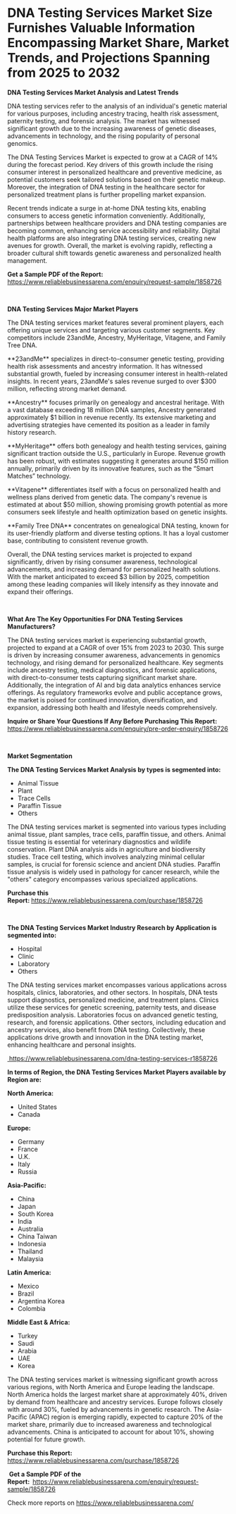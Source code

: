 <p><h1>DNA Testing Services Market Size Furnishes Valuable Information Encompassing Market Share, Market Trends, and Projections Spanning from 2025 to 2032</h1></p><p><strong>DNA Testing Services Market Analysis and Latest Trends</strong></p>
<p><p>DNA testing services refer to the analysis of an individual's genetic material for various purposes, including ancestry tracing, health risk assessment, paternity testing, and forensic analysis. The market has witnessed significant growth due to the increasing awareness of genetic diseases, advancements in technology, and the rising popularity of personal genomics.</p><p>The DNA Testing Services Market is expected to grow at a CAGR of 14% during the forecast period. Key drivers of this growth include the rising consumer interest in personalized healthcare and preventive medicine, as potential customers seek tailored solutions based on their genetic makeup. Moreover, the integration of DNA testing in the healthcare sector for personalized treatment plans is further propelling market expansion.</p><p>Recent trends indicate a surge in at-home DNA testing kits, enabling consumers to access genetic information conveniently. Additionally, partnerships between healthcare providers and DNA testing companies are becoming common, enhancing service accessibility and reliability. Digital health platforms are also integrating DNA testing services, creating new avenues for growth. Overall, the market is evolving rapidly, reflecting a broader cultural shift towards genetic awareness and personalized health management.</p></p>
<p><strong>Get a Sample PDF of the Report:&nbsp;</strong> <a href="https://www.reliablebusinessarena.com/enquiry/request-sample/1858726?utm_campaign=3222&utm_medium=2&utm_source=Github&utm_content=ia&utm_term=10032025&utm_id=dna-testing-services">https://www.reliablebusinessarena.com/enquiry/request-sample/1858726</a></p>
<p>&nbsp;</p>
<p><strong>DNA Testing Services Major Market Players</strong></p>
<p><p>The DNA testing services market features several prominent players, each offering unique services and targeting various customer segments. Key competitors include 23andMe, Ancestry, MyHeritage, Vitagene, and Family Tree DNA.</p><p>**23andMe** specializes in direct-to-consumer genetic testing, providing health risk assessments and ancestry information. It has witnessed substantial growth, fueled by increasing consumer interest in health-related insights. In recent years, 23andMe's sales revenue surged to over $300 million, reflecting strong market demand.</p><p>**Ancestry** focuses primarily on genealogy and ancestral heritage. With a vast database exceeding 18 million DNA samples, Ancestry generated approximately $1 billion in revenue recently. Its extensive marketing and advertising strategies have cemented its position as a leader in family history research.</p><p>**MyHeritage** offers both genealogy and health testing services, gaining significant traction outside the U.S., particularly in Europe. Revenue growth has been robust, with estimates suggesting it generates around $150 million annually, primarily driven by its innovative features, such as the “Smart Matches” technology.</p><p>**Vitagene** differentiates itself with a focus on personalized health and wellness plans derived from genetic data. The company's revenue is estimated at about $50 million, showing promising growth potential as more consumers seek lifestyle and health optimization based on genetic insights.</p><p>**Family Tree DNA** concentrates on genealogical DNA testing, known for its user-friendly platform and diverse testing options. It has a loyal customer base, contributing to consistent revenue growth.</p><p>Overall, the DNA testing services market is projected to expand significantly, driven by rising consumer awareness, technological advancements, and increasing demand for personalized health solutions. With the market anticipated to exceed $3 billion by 2025, competition among these leading companies will likely intensify as they innovate and expand their offerings.</p></p>
<p>&nbsp;</p>
<p><strong>What Are The Key Opportunities For DNA Testing Services Manufacturers?</strong></p>
<p><p>The DNA testing services market is experiencing substantial growth, projected to expand at a CAGR of over 15% from 2023 to 2030. This surge is driven by increasing consumer awareness, advancements in genomics technology, and rising demand for personalized healthcare. Key segments include ancestry testing, medical diagnostics, and forensic applications, with direct-to-consumer tests capturing significant market share. Additionally, the integration of AI and big data analytics enhances service offerings. As regulatory frameworks evolve and public acceptance grows, the market is poised for continued innovation, diversification, and expansion, addressing both health and lifestyle needs comprehensively.</p></p>
<p><strong>Inquire or Share Your Questions If Any Before Purchasing This Report:</strong> <a href="https://www.reliablebusinessarena.com/enquiry/pre-order-enquiry/1858726?utm_campaign=3222&utm_medium=2&utm_source=Github&utm_content=ia&utm_term=10032025&utm_id=dna-testing-services">https://www.reliablebusinessarena.com/enquiry/pre-order-enquiry/1858726</a></p>
<p>&nbsp;</p>
<p><strong>Market Segmentation</strong></p>
<p><strong>The DNA Testing Services Market Analysis by types is segmented into:</strong></p>
<p><ul><li>Animal Tissue</li><li>Plant</li><li>Trace Cells</li><li>Paraffin Tissue</li><li>Others</li></ul></p>
<p><p>The DNA testing services market is segmented into various types including animal tissue, plant samples, trace cells, paraffin tissue, and others. Animal tissue testing is essential for veterinary diagnostics and wildlife conservation. Plant DNA analysis aids in agriculture and biodiversity studies. Trace cell testing, which involves analyzing minimal cellular samples, is crucial for forensic science and ancient DNA studies. Paraffin tissue analysis is widely used in pathology for cancer research, while the "others" category encompasses various specialized applications.</p></p>
<p><strong>Purchase this Report:&nbsp;</strong><a href="https://www.reliablebusinessarena.com/purchase/1858726?utm_campaign=3222&utm_medium=2&utm_source=Github&utm_content=ia&utm_term=10032025&utm_id=dna-testing-services">https://www.reliablebusinessarena.com/purchase/1858726</a></p>
<p>&nbsp;</p>
<p><strong>The DNA Testing Services Market Industry Research by Application is segmented into:</strong></p>
<p><ul><li>Hospital</li><li>Clinic</li><li>Laboratory</li><li>Others</li></ul></p>
<p><p>The DNA testing services market encompasses various applications across hospitals, clinics, laboratories, and other sectors. In hospitals, DNA tests support diagnostics, personalized medicine, and treatment plans. Clinics utilize these services for genetic screening, paternity tests, and disease predisposition analysis. Laboratories focus on advanced genetic testing, research, and forensic applications. Other sectors, including education and ancestry services, also benefit from DNA testing. Collectively, these applications drive growth and innovation in the DNA testing market, enhancing healthcare and personal insights.</p></p>
<p><a href="https://www.reliablebusinessarena.com/dna-testing-services-r1858726?utm_campaign=3222&utm_medium=2&utm_source=Github&utm_content=ia&utm_term=10032025&utm_id=dna-testing-services">&nbsp;https://www.reliablebusinessarena.com/dna-testing-services-r1858726</a></p>
<p><strong>In terms of Region, the DNA Testing Services Market Players available by Region are:</strong></p>
<p>
    <p> <strong> North America: </strong>
        <ul>
            <li>United States</li>
            <li>Canada</li>
        </ul>
        </p> 
    <p> <strong> Europe: </strong>
        <ul>
            <li>Germany</li>
            <li>France</li>
            <li>U.K.</li>
            <li>Italy</li>
            <li>Russia</li>
        </ul>
        </p> 
    <p> <strong> Asia-Pacific: </strong>
        <ul>
            <li>China</li>
            <li>Japan</li>
            <li>South Korea</li>
            <li>India</li>
            <li>Australia</li>
            <li>China Taiwan</li>
            <li>Indonesia</li>
            <li>Thailand</li>
            <li>Malaysia</li>
        </ul>
        </p> 
    <p> <strong> Latin America: </strong>
        <ul>
            <li>Mexico</li>
            <li>Brazil</li>
            <li>Argentina Korea</li>
            <li>Colombia</li>
        </ul>
        </p> 
    <p> <strong> Middle East & Africa: </strong>
        <ul>
            <li>Turkey</li>
            <li>Saudi</li>
            <li>Arabia</li>
            <li>UAE</li>
            <li>Korea</li>
        </ul>
    </p>
    </p>
<p><p>The DNA testing services market is witnessing significant growth across various regions, with North America and Europe leading the landscape. North America holds the largest market share at approximately 40%, driven by demand from healthcare and ancestry services. Europe follows closely with around 30%, fueled by advancements in genetic research. The Asia-Pacific (APAC) region is emerging rapidly, expected to capture 20% of the market share, primarily due to increased awareness and technological advancements. China is anticipated to account for about 10%, showing potential for future growth.</p></p>
<p><strong>Purchase this Report: </strong><a href="https://www.reliablebusinessarena.com/purchase/1858726?utm_campaign=3222&utm_medium=2&utm_source=Github&utm_content=ia&utm_term=10032025&utm_id=dna-testing-services">https://www.reliablebusinessarena.com/purchase/1858726</a></p>
<p>&nbsp;<strong>Get a Sample PDF of the Report:&nbsp;&nbsp;</strong><a href="https://www.reliablebusinessarena.com/enquiry/request-sample/1858726?utm_campaign=3222&utm_medium=2&utm_source=Github&utm_content=ia&utm_term=10032025&utm_id=dna-testing-services">https://www.reliablebusinessarena.com/enquiry/request-sample/1858726</a></p>
<p><strong></strong></p>
<p>Check more reports on <a href="https://www.reliablebusinessarena.com/?utm_campaign=3222&utm_medium=2&utm_source=Github&utm_content=ia&utm_term=10032025&utm_id=dna-testing-services">https://www.reliablebusinessarena.com/</a></p>